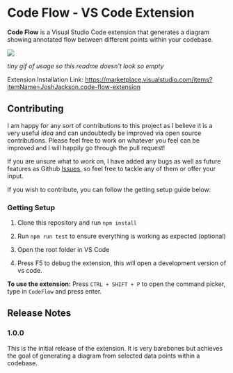# Code Flow - VS Code Extension

**Code Flow** is a Visual Studio Code extension that generates a diagram showing annotated flow between different points within your codebase.

![](https://media.giphy.com/media/THlJRdtu8OkSAhybNj/source.gif)

_tiny gif of usage so this readme doesn't look so empty_

Extension Installation Link: https://marketplace.visualstudio.com/items?itemName=JoshJackson.code-flow-extension

## Contributing

I am happy for any sort of contributions to this project as I believe it is a very useful _idea_ and can undoubtedly be improved via open source contributions. Please feel free to work on whatever you feel can be improved and I will happily go through the pull request!

If you are unsure what to work on, I have added any bugs as well as future features as Github [Issues](https://github.com/Pjaerr/Code-Flow-Extension/issues), so feel free to tackle any of them or offer your input.

If you wish to contribute, you can follow the getting setup guide below:

### Getting Setup

1. Clone this repository and run `npm install`

2. Run `npm run test` to ensure everything is working as expected (optional)

3. Open the root folder in VS Code

4. Press F5 to debug the extension, this will open a development version of vs code.

**To use the extension:** Press `CTRL + SHIFT + P` to open the command picker, type in `CodeFlow` and press enter.

## Release Notes

### 1.0.0

This is the initial release of the extension. It is very barebones but achieves the goal of generating a diagram from selected data points within a codebase.
